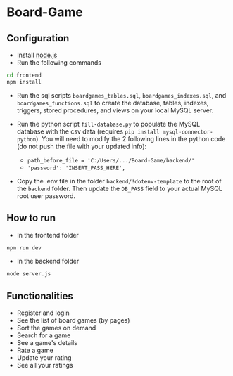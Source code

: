 # Board-Game


## Configuration
- Install [node.js](https://nodejs.org/dist/v22.14.0/node-v22.14.0-x64.msi)
- Run the following commands

```bash
cd frontend
npm install
```

- Run the sql scripts ```boardgames_tables.sql```, ```boardgames_indexes.sql```, and ```boardgames_functions.sql``` to create the database, tables, indexes, triggers, stored procedures, and views on your local MySQL server.
- Run the python script ```fill-database.py``` to populate the MySQL database with the csv data (requires ```pip install mysql-connector-python```). You will need to modify the 2 following lines in the python code (do not push the file with your updated info): 
  - ```path_before_file = 'C:/Users/.../Board-Game/backend/'```
  - ```'password': 'INSERT_PASS_HERE',```

- Copy the .env file in the folder ```backend/!dotenv-template``` to the root of the ```backend``` folder. Then update the ```DB_PASS``` field to your actual MySQL root user password.


## How to run
- In the frontend folder

```bash
npm run dev
```

- In the backend folder

```bash
node server.js
```



## Functionalities
- Register and login
- See the list of board games (by pages)
- Sort the games on demand
- Search for a game
- See a game's details
- Rate a game
- Update your rating
- See all your ratings